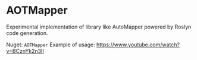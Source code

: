 # AOTMapper
Experimental implementation of library like AutoMapper powered by Roslyn code generation.

Nuget: ``` AOTMapper ```
Example of usage: https://www.youtube.com/watch?v=BCznYk2n3II

